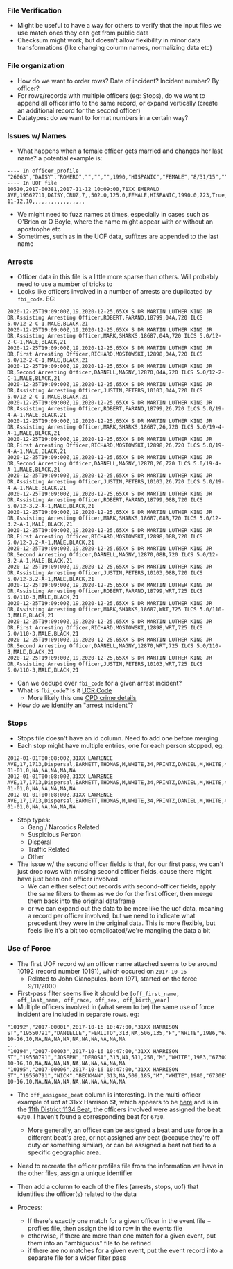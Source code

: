 ### File Verification
- Might be useful to have a way for others to verify that the input files we use match ones they can get from public data
- Checksum might work, but doesn't allow flexibility in minor data transformations (like changing column names, normalizing data etc)

### File organization
- How do we want to order rows? Date of incident? Incident number? By officer?
- For rows/records with multiple officers (eg: Stops), do we want to append all officer info to the same record, or expand vertically (create an additional record for the second officer)
- Datatypes: do we want to format numbers in a certain way?

### Issues w/ Names
- What happens when a female officer gets married and changes her last name? a potential example is:
```
---- In officer_profile
"26063","DAISY","ROMERO","","","",1990,"HISPANIC","FEMALE","8/31/15",""
---- In UOF file
10510,2017-00381,2017-11-12 10:09:00,71XX EMERALD AVE,19562711,DAISY,CRUZ,7,,502.0,125.0,FEMALE,HISPANIC,1990.0,723,True,True,FEMALE,BLACK,2000.0,2017-11-12,10,,,,,,,,,,,,,,,,,
```
- We might need to fuzz names at times, especially in cases such as O'Brien or O Boyle, where the name might appear with or without an apostrophe etc
- Sometimes, such as in the UOF data, suffixes are appended to the last name

### Arrests
- Officer data in this file is a little more sparse than others. Will probably need to use a number of tricks to 
- Looks like officers involved in a number of arrests are duplicated by `fbi_code`. EG:
```
2020-12-25T19:09:00Z,19,2020-12-25,65XX S DR MARTIN LUTHER KING JR DR,Assisting Arresting Officer,ROBERT,FARANO,18799,04A,720 ILCS 5.0/12-2-C-1,MALE,BLACK,21
2020-12-25T19:09:00Z,19,2020-12-25,65XX S DR MARTIN LUTHER KING JR DR,Assisting Arresting Officer,MARK,SHARKS,18687,04A,720 ILCS 5.0/12-2-C-1,MALE,BLACK,21
2020-12-25T19:09:00Z,19,2020-12-25,65XX S DR MARTIN LUTHER KING JR DR,First Arresting Officer,RICHARD,MOSTOWSKI,12898,04A,720 ILCS 5.0/12-2-C-1,MALE,BLACK,21
2020-12-25T19:09:00Z,19,2020-12-25,65XX S DR MARTIN LUTHER KING JR DR,Second Arresting Officer,DARNELL,MAGNY,12870,04A,720 ILCS 5.0/12-2-C-1,MALE,BLACK,21
2020-12-25T19:09:00Z,19,2020-12-25,65XX S DR MARTIN LUTHER KING JR DR,Assisting Arresting Officer,JUSTIN,PETERS,10103,04A,720 ILCS 5.0/12-2-C-1,MALE,BLACK,21
2020-12-25T19:09:00Z,19,2020-12-25,65XX S DR MARTIN LUTHER KING JR DR,Assisting Arresting Officer,ROBERT,FARANO,18799,26,720 ILCS 5.0/19-4-A-1,MALE,BLACK,21
2020-12-25T19:09:00Z,19,2020-12-25,65XX S DR MARTIN LUTHER KING JR DR,Assisting Arresting Officer,MARK,SHARKS,18687,26,720 ILCS 5.0/19-4-A-1,MALE,BLACK,21
2020-12-25T19:09:00Z,19,2020-12-25,65XX S DR MARTIN LUTHER KING JR DR,First Arresting Officer,RICHARD,MOSTOWSKI,12898,26,720 ILCS 5.0/19-4-A-1,MALE,BLACK,21
2020-12-25T19:09:00Z,19,2020-12-25,65XX S DR MARTIN LUTHER KING JR DR,Second Arresting Officer,DARNELL,MAGNY,12870,26,720 ILCS 5.0/19-4-A-1,MALE,BLACK,21
2020-12-25T19:09:00Z,19,2020-12-25,65XX S DR MARTIN LUTHER KING JR DR,Assisting Arresting Officer,JUSTIN,PETERS,10103,26,720 ILCS 5.0/19-4-A-1,MALE,BLACK,21
2020-12-25T19:09:00Z,19,2020-12-25,65XX S DR MARTIN LUTHER KING JR DR,Assisting Arresting Officer,ROBERT,FARANO,18799,08B,720 ILCS 5.0/12-3.2-A-1,MALE,BLACK,21
2020-12-25T19:09:00Z,19,2020-12-25,65XX S DR MARTIN LUTHER KING JR DR,Assisting Arresting Officer,MARK,SHARKS,18687,08B,720 ILCS 5.0/12-3.2-A-1,MALE,BLACK,21
2020-12-25T19:09:00Z,19,2020-12-25,65XX S DR MARTIN LUTHER KING JR DR,First Arresting Officer,RICHARD,MOSTOWSKI,12898,08B,720 ILCS 5.0/12-3.2-A-1,MALE,BLACK,21
2020-12-25T19:09:00Z,19,2020-12-25,65XX S DR MARTIN LUTHER KING JR DR,Second Arresting Officer,DARNELL,MAGNY,12870,08B,720 ILCS 5.0/12-3.2-A-1,MALE,BLACK,21
2020-12-25T19:09:00Z,19,2020-12-25,65XX S DR MARTIN LUTHER KING JR DR,Assisting Arresting Officer,JUSTIN,PETERS,10103,08B,720 ILCS 5.0/12-3.2-A-1,MALE,BLACK,21
2020-12-25T19:09:00Z,19,2020-12-25,65XX S DR MARTIN LUTHER KING JR DR,Assisting Arresting Officer,ROBERT,FARANO,18799,WRT,725 ILCS 5.0/110-3,MALE,BLACK,21
2020-12-25T19:09:00Z,19,2020-12-25,65XX S DR MARTIN LUTHER KING JR DR,Assisting Arresting Officer,MARK,SHARKS,18687,WRT,725 ILCS 5.0/110-3,MALE,BLACK,21
2020-12-25T19:09:00Z,19,2020-12-25,65XX S DR MARTIN LUTHER KING JR DR,First Arresting Officer,RICHARD,MOSTOWSKI,12898,WRT,725 ILCS 5.0/110-3,MALE,BLACK,21
2020-12-25T19:09:00Z,19,2020-12-25,65XX S DR MARTIN LUTHER KING JR DR,Second Arresting Officer,DARNELL,MAGNY,12870,WRT,725 ILCS 5.0/110-3,MALE,BLACK,21
2020-12-25T19:09:00Z,19,2020-12-25,65XX S DR MARTIN LUTHER KING JR DR,Assisting Arresting Officer,JUSTIN,PETERS,10103,WRT,725 ILCS 5.0/110-3,MALE,BLACK,21
```
- Can we dedupe over `fbi_code` for a given arrest incident?
- What is `fbi_code`? Is it [UCR Code](https://ucr.fbi.gov/nibrs/2011/resources/nibrs-offense-codes/at_download/file)
  - More likely this one [CPD crime details](https://gis.chicagopolice.org/pages/crime_details)
- How do we identify an "arrest incident"?

### Stops
- Stops file doesn't have an id column. Need to add one before merging
- Each stop might have multiple entries, one for each person stopped, eg:
```
2012-01-01T00:08:00Z,31XX LAWRENCE AVE,17,1713,Dispersal,BARNETT,THOMAS,M,WHITE,34,PRINTZ,DANIEL,M,WHITE,48,M,HISPANIC,18,2012-01-01,0,NA,NA,NA,NA,NA
2012-01-01T00:08:00Z,31XX LAWRENCE AVE,17,1713,Dispersal,BARNETT,THOMAS,M,WHITE,34,PRINTZ,DANIEL,M,WHITE,48,M,HISPANIC,26,2012-01-01,0,NA,NA,NA,NA,NA
2012-01-01T00:08:00Z,31XX LAWRENCE AVE,17,1713,Dispersal,BARNETT,THOMAS,M,WHITE,34,PRINTZ,DANIEL,M,WHITE,48,M,HISPANIC,25,2012-01-01,0,NA,NA,NA,NA,NA
```
- Stop types:
  - Gang / Narcotics Related
  - Suspicious Person
  - Disperal
  - Traffic Related
  - Other
- The issue w/ the second officer fields is that, for our first pass, we can't just drop rows with missing second officer fields, cause there might have just been one officer involved
  - We can either select out records with second-officer fields, apply the same filters to them as we do for the first officer, then merge them back into the original dataframe
  - or we can expand out the data to be more like the uof data, meaning a record per officer involved, but we need to indicate what precedent they were in the original data. This is more flexible, but feels like it's a bit too complicated/we're mangling the data a bit

### Use of Force
- The first UOF record w/ an officer name attached seems to be around 10192 (record number 10191), which occured on `2017-10-16`
  -  Related to John Gianopulos, born 1971, started on the force 9/11/2000
- First-pass filter seems like it should be `[off_first_name, off_last_name, off_race, off_sex, off_birth_year]`
- Multiple officers involved in (what seem to be) the same use of force incident are included in separate rows. eg:
```
"10192","2017-00001",2017-10-16 10:47:00,"31XX HARRISON ST","19550791","DANIELLE","FERLITO",313,NA,506,135,"F","WHITE",1986,"6730c",TRUE,FALSE,"MALE","BLACK",1998,2017-10-16,10,NA,NA,NA,NA,NA,NA,NA,NA,NA,NA
...
"10194","2017-00003",2017-10-16 10:47:00,"31XX HARRISON ST","19550791","JOSEPH","DEROSA",313,NA,511,250,"M","WHITE",1983,"6730G",TRUE,FALSE,"MALE","BLACK",1998,2017-10-16,10,NA,NA,NA,NA,NA,NA,NA,NA,NA,NA
"10195","2017-00006",2017-10-16 10:47:00,"31XX HARRISON ST","19550791","NICK","BECKMAN",313,NA,509,185,"M","WHITE",1980,"6730E",TRUE,FALSE,"MALE","BLACK",1998,2017-10-16,10,NA,NA,NA,NA,NA,NA,NA,NA,NA,NA
```
- The `off_assigned_beat` column is interesting. In the multi-officer example of uof at 31xx Harrison St, which appears to be [here](https://goo.gl/maps/jZxTn3fzdDqZKecP6) and is in the [11th District 1134 Beat](https://chicagopolicedept-my.sharepoint.com/personal/gisteam_chicagopolice_org/_layouts/15/onedrive.aspx?id=%2Fpersonal%2Fgisteam%5Fchicagopolice%5Forg%2FDocuments%2FDistrict%20PDFs%2Fdistrict11%2Epdf&parent=%2Fpersonal%2Fgisteam%5Fchicagopolice%5Forg%2FDocuments%2FDistrict%20PDFs&ga=1), the officers involved were assigned the beat `6730`. I haven't found a corresponding beat for `6730`.
  - More generally, an officer can be assigned a beat and use force in a different beat's area, or not assigned any beat (because they're off duty or something similar), or can be assigned a beat not tied to a specific geographic area.


- Need to recreate the officer profiles file from the information we have in the other files, assign a unique identifier
- Then add a column to each of the files (arrests, stops, uof) that identifies the officer(s) related to the data
- Process:
  - If there's exactly one match for a given officer in the event file + profiles file, then assign the id to row in the events file
  - otherwise, if there are more than one match for a given event, put them into an "ambiguous" file to be refined
  - if there are no matches for a given event, put the event record into a separate file for a wider filter pass